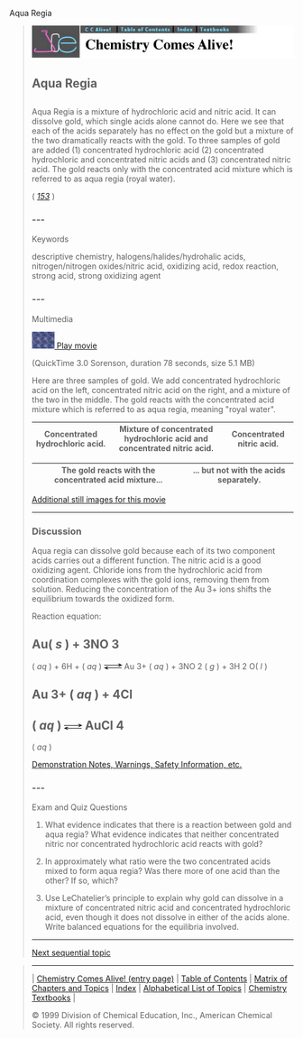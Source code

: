 





 Aqua Regia
 



> ![Chemistry Comes Alive!](ccahead.gif)
> 
> 
> 
> 
> 
> 
> 
> 
> 
> ## Aqua Regia
> 
> 
> 
> 
> 
> ## 
> 
> 
> 
> 
> 
>  Aqua Regia is a mixture of hydrochloric acid and nitric acid. 
It can dissolve gold, which single acids alone cannot do. 
Here we see that each of the acids separately has no effect on the gold 
but a mixture of the two dramatically reacts with the gold. 
To three samples of gold are added 
(1) concentrated hydrochloric acid 
(2) concentrated hydrochloric and concentrated nitric acids and 
(3) concentrated nitric acid. 
The gold reacts only with the concentrated acid mixture which is referred to as aqua regia (royal water).
>  
> 
> 
> 
> 
> 
> 
>  (
>  [*153*](CRED153.HTM)
>  )
>  
> 
> 
> 
> 
> ### ---
> 
> 
>  Keywords
> 
> 
> 
> 
>  descriptive chemistry, halogens/halides/hydrohalic acids, nitrogen/nitrogen oxides/nitric acid, oxidizing acid, redox reaction, strong acid, strong oxidizing agent
>  
> 
> 
> 
> 
> ### ---
> 
> 
>  Multimedia
> 
> 
> 
> 
> 
> 
> 
> 
> [![](0.JPG)
>  Play movie](../../MVHTM/AQREGIA/AQREGIA.HTM) 
> 
> 
> 
>  (QuickTime 3.0 Sorenson, duration 78 seconds, size 5.1 MB)
>  
> 
> 
> 
>  Here are three samples of gold. We add concentrated hydrochloric acid on the left, concentrated nitric acid on the right, and a mixture of the two in the middle. The gold reacts with the concentrated acid mixture which is referred to as aqua regia, meaning "royal water".
>  
> 
> 
> 
> 
> 
> 
> 
> | Concentrated hydrochloric acid. | Mixture of concentrated hydrochloric acid and concentrated nitric acid. | Concentrated nitric acid. |
> | --- | --- | --- |
> 
> 
> 
> 
> 
> 
> 
> | The gold reacts with the concentrated acid mixture... | ... but not with the acids separately. |
> | --- | --- |
> 
> 
> 
> 
> 
> 
> [Additional still images
for this movie](../../STHTM/AQREGIA/AQREGIA.HTM) 
> 
> 
> 
> 
> 
> ---
> 
> 
> 
> 
> ### Discussion
> 
> 
> 
> 
>  Aqua regia can dissolve gold because each of its two component acids 
carries out a different function.
The nitric acid is a good oxidizing agent. 
Chloride ions from the hydrochloric acid from coordination complexes with the gold ions, 
removing them from solution.
Reducing the concentration of the Au
>  3+ 
>  ions shifts the equilibrium towards the oxidized form.
>  
> 
> 
>  Reaction equation:
>  
>  Au(
>  *s* 
>  ) + 3NO
>  3 
> - 
>  (
>  *aq* 
>  ) +
6H
>  + 
>  (
>  *aq* 
>  )
>  ![](equlib.gif)
>  Au
>  3+ 
>  (
>  *aq* 
>  ) +
3NO
>  2 
>  (
>  *g* 
>  ) + 3H
>  2 
>  O(
>  *l* 
>  )
>  
> 
> 
> 
>  Au
>  3+ 
>  (
>  *aq* 
>  ) + 4Cl
>  - 
>  (
>  *aq* 
>  )
>  ![](equlib.gif)
>  AuCl
>  4 
> - 
>  (
>  *aq* 
>  )
>  
> 
> 
> 
> 
> 
> 
> [Demonstration Notes, Warnings, Safety Information, etc.](SAFETY.HTM) 
> 
> 
> 
> 
> 
> ### ---
> 
> 
>  Exam and Quiz Questions
> 
> 
> 
> 
>  1. What evidence indicates that there is a reaction between gold and aqua regia? What evidence indicates 
that neither concentrated nitric nor concentrated hydrochloric acid reacts with gold?
>  
> 
> 
> 
>  2. In approximately what ratio were the two concentrated acids mixed to form aqua regia? Was there 
more of one acid than the other? If so, which?
>  
> 
> 
> 
>  3. Use LeChatelier’s principle to explain why gold can dissolve in a mixture of concentrated nitric acid 
and concentrated hydrochloric acid, even though it does not dissolve in either of the acids alone. Write 
balanced equations for the equilibria involved.
>  
> 
> 
> 
> 
> 
> 
> ---
> 
> 
> 
> 
> [Next sequential topic](../../MAIN/HGHEART/PAGE1.HTM)



> ---
> 
> 
>  |
>  [Chemistry Comes Alive! (entry page)](../../INDEX.HTM) 
>  |
>  [Table of Contents](../../CONTENTS.HTM) 
>  |
>  [Matrix of Chapters and Topics](../../MATRIX.HTM) 
>  |
>  [Index](../../WORDS.HTM) 
>  |
>  [Alphabetical List of Topics](../../ALPHATOP.HTM) 
>  |
>  [Chemistry Textbooks](../../BOOKS.HTM) 
>  |
>  
>  © 1999 Division of Chemical Education, Inc.,
American Chemical Society. All rights reserved.





